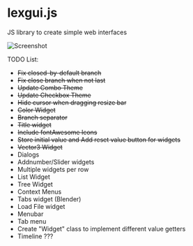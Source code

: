 # lexgui.js
JS library to create simple web interfaces

![Screenshot](https://github.com/jxarco/lexgui.js/blob/master/images/Screenshot.png)

TODO List:

- ~~Fix closed-by-default branch~~
- ~~Fix close branch when not last~~
- ~~Update Combo Theme~~
- ~~Update Checkbox Theme~~
- ~~Hide cursor when dragging resize bar~~
- ~~Color Widget~~
- ~~Branch separator~~
- ~~Title widget~~
- ~~Include fontAwesome Icons~~
- ~~Store initial value and Add reset value button for widgets~~
- ~~Vector3 Widget~~
- Dialogs
- Addnumber/Slider widgets
- Multiple widgets per row
- List Widget
- Tree Widget
- Context Menus
- Tabs widget (Blender)
- Load File widget
- Menubar
- Tab menu
- Create "Widget" class to implement different value getters
- Timeline ???